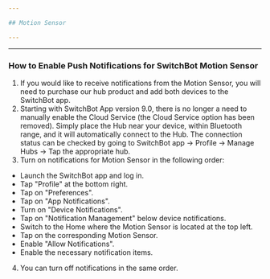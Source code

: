 ```yaml
---

## Motion Sensor

---
```


---
### How to Enable Push Notifications for SwitchBot Motion Sensor

1. If you would like to receive notifications from the Motion Sensor, you will need to purchase our hub product and add both devices to the SwitchBot app.
2. Starting with SwitchBot App version 9.0, there is no longer a need to manually enable the Cloud Service (the Cloud Service option has been removed). Simply place the Hub near your device, within Bluetooth range, and it will automatically connect to the Hub. The connection status can be checked by going to SwitchBot app -> Profile -> Manage Hubs -> Tap the appropriate hub.
3. Turn on notifications for Motion Sensor in the following order:
- Launch the SwitchBot app and log in.
- Tap "Profile" at the bottom right.
- Tap on "Preferences".
- Tap on "App Notifications".
- Turn on "Device Notifications".
- Tap on "Notification Management" below device notifications.
- Switch to the Home where the Motion Sensor is located at the top left.
- Tap on the corresponding Motion Sensor.
- Enable "Allow Notifications".
- Enable the necessary notification items.

4. You can turn off notifications in the same order.
